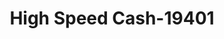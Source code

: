---
f_zip-code: 97006
f_state-code: OR
title: High Speed Cash-19401
f_phone: 503-848-9966
f_city-only: Beaverton
f_address: 18370 Southwest Tualatin Valley Highway Beaverton
f_location-unique-id: '19401'
slug: high-speed-cash-19401
updated-on: '2024-05-30T13:46:58.046Z'
created-on: '2024-05-30T13:36:59.803Z'
published-on: '2024-05-30T13:54:32.469Z'
f_city-state: cms/city/beaverton-or.md
f_company: cms/company/high-speed-cash.md
f_state: cms/state/oregon.md
layout: '[payday-loan].html'
tags: payday-loan
---